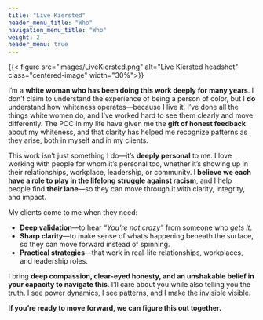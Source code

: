 ```yaml
---
title: "Live Kiersted"
header_menu_title: "Who"
navigation_menu_title: "Who"
weight: 2
header_menu: true
---
```

{{< figure src="images/LiveKiersted.png" alt="Live Kiersted headshot" class="centered-image" width="30%">}}

I’m a **white woman who has been doing this work deeply for many years**. I don’t claim to understand the experience of being a person of color, but I **do** understand how whiteness operates—because I live it. I’ve done all the things white women do, and I’ve worked hard to see them clearly and move differently. The POC in my life have given me the **gift of honest feedback** about my whiteness, and that clarity has helped me recognize patterns as they arise, both in myself and in my clients.  

This work isn’t just something I do—it’s **deeply personal** to me. I love working with people for whom it’s personal too, whether it’s showing up in their relationships, workplace, leadership, or community. **I believe we each have a role to play in the lifelong struggle against racism**, and I help people find **their lane**—so they can move through it with clarity, integrity, and impact.  

My clients come to me when they need:  
- **Deep validation**—to hear *“You’re not crazy”* from someone who *gets it*.  
- **Sharp clarity**—to make sense of what’s happening beneath the surface, so they can move forward instead of spinning.  
- **Practical strategies**—that work in real-life relationships, workplaces, and leadership roles.  

I bring **deep compassion, clear-eyed honesty, and an unshakable belief in your capacity to navigate this**. I’ll care about you while also telling you the truth. I see power dynamics, I see patterns, and I make the invisible visible.  

**If you’re ready to move forward, we can figure this out together.**  
